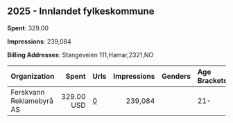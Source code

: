 ## 2025 - Innlandet fylkeskommune 
**Spent**: 329.00

**Impressions**: 239,084

**Billing Addresses**: Stangeveien 111,Hamar,2321,NO

|Organization|Spent|Urls|Impressions|Genders|Age Brackets|Country Codes|
|:---|---:|:---|---:|:---|:---|:---|
|Ferskvann Reklamebyrå AS|329.00 USD|[0](https://www.snap.com/political-ads/asset/42b3a49c86d58253f62d6323215004afe4e546b995e5d1832ef70513d4e74131?mediaType=mp4)|239,084||21-|norway|

